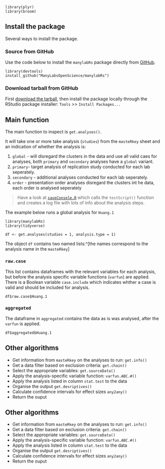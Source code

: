 
```{r,echo=FALSE}
library(plyr)
library(broom)
```

## Install the package

Several ways to install the package.

### Source from GitHub

Use the code below to install the `manylabRs` package directly from [GitHub](https://github.com/ManyLabsOpenScience/manylabRs).

```{r, eval=FALSE}
library(devtools)
install_github("ManyLabsOpenScience/manylabRs")
```

### Download tarball from GitHub

First [download the tarball](https://github.com/ManyLabsOpenScience/manylabRs/pkg/), then install the package locally through the RStudio package installer: `Tools` >> `Install Packages...`


## Main function

The main function to inspect is `get.analyses()`.  

It will take one or more take analysis (`studies`) from the `masteRkey` sheet and an indication of whether the analysis is:
1. `global` - will disregard the clusters in the data and use all valid caes for analyses, both `primary` and `secondary` analyses have a `global` variant.
2. `primary`- target analysis of replication study conducted for each lab seperately.
3. `secondary` - additional analyses conducted for each lab seperately.
4. `order` - presentation order analyses disregard the clusters int he data, each order is analysed seperately

> Have a look at [`saveConsole.R`](https://github.com/ManyLabsOpenScience/manylabRs/blob/master/inst/saveConsole.R) which calls the `testScript()` function and creates a log file with lots of info about the analysis steps.


The example below runs a global analysis for `Huang.1`
```{r}
library(manylabRs)
library(tidyverse)

df <- get.analyses(studies = 1, analysis.type = 1)
```

The object `df` contains two named lists:^[the names correspond to the analysis name in the `masteRkey`]

### `raw.case`

This list contains dataframes with the relevant variables for each analysis, but before the analysis specific variable functions (`varfun`) are applied. There is a Boolean variable `case.include` which indicates whther a case is valid and should be included for analysis.

```{r}
df$raw.case$Huang.1
```

### `aggregated`    

The dataframe in `aggregated` contains the data as is was analysed, after the `varfun` is applied.

```{r}
df$aggregated$Huang.1
```



## Other algorithms

+ Get information from `masteRkey` on the analyses to run: `get.info()`
+ Get a data filter based on exclusion criteria: `get.chain()`
+ Select the appropriate variables: `get.sourceData()`
+ Apply the analysis-specific variable function: `varfun.ABC.#()`
+ Apply the analysis listed in column `stat.test` to the data
+ Organise the output `get.desriptives()`
+ Calculate confidence intervals for effect sizes `any2any()`
+ Return the ouput





## Other algorithms

+ Get information from `masteRkey` on the analyses to run: `get.info()`
+ Get a data filter based on exclusion criteria: `get.chain()`
+ Select the appropriate variables: `get.sourceData()`
+ Apply the analysis-specific variable function: `varfun.ABC.#()`
+ Apply the analysis listed in column `stat.test` to the data
+ Organise the output `get.desriptives()`
+ Calculate confidence intervals for effect sizes `any2any()`
+ Return the ouput



